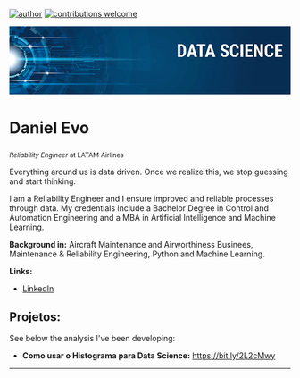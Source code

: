 [![author](https://img.shields.io/badge/author-DanielEvo-red.svg)](https://www.linkedin.com/in/danielevo) [![contributions welcome](https://img.shields.io/badge/contributions-welcome-brightgreen.svg?style=flat)](https://github.com/DanielEvo/data-science/issues)

<p align="center">
  <img src="banner.png" >
</p>

# Daniel Evo
<sub>*Reliability Engineer* at LATAM Airlines</sub>

<p>Everything around us is data driven. Once we realize this, we stop guessing and start thinking.

<p>I am a Reliability Engineer and I ensure improved and reliable processes through data. My credentials include a Bachelor Degree in Control and Automation Engineering and a MBA in Artificial Intelligence and Machine Learning.

**Background in:** Aircraft Maintenance and Airworthiness Businees, Maintenance & Reliability Engineering, Python and Machine Learning.

**Links:**
* [LinkedIn](https://www.linkedin.com/in/danielevo)
<!---
* [Blog](http://sigmoidal.ai)
* [Medium](https://www.medium.com)
-->

## Projetos:
See below the analysis I've been developing:

* **Como usar o Histograma para Data Science:** https://bit.ly/2L2cMwy
<!---
* **Como Implementar Regressão Linear com Python:** https://bit.ly/2Li5pzY
* **Data Science: Investigando o naufrágio do Titanic:** https://bit.ly/2Ubr5SH
* **Como Tratar Dados Ausentes com Pandas:** https://bit.ly/31KWSMN
* **XGBoost: aprenda este algoritmo de Machine Learning em Python:** https://bit.ly/2UbRhws
* **Como criar uma Wordcloud em Python:** https://bit.ly/2OxsphM
* **Como lidar com dados desbalanceados:** https://bit.ly/2ZlaNsV
-->

---



